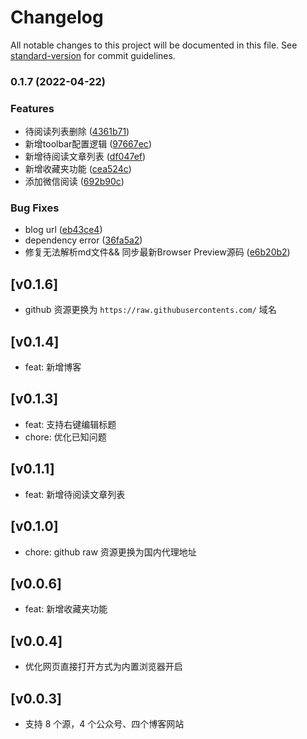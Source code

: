 # Changelog

All notable changes to this project will be documented in this file. See [standard-version](https://github.com/conventional-changelog/standard-version) for commit guidelines.

### 0.1.7 (2022-04-22)


### Features

* 待阅读列表删除 ([4361b71](https://github.com/giscafer/vscode-frontend-box/commit/4361b71c97366783d27af5c22bb13f552a56475b))
* 新增toolbar配置逻辑 ([97667ec](https://github.com/giscafer/vscode-frontend-box/commit/97667ec3fdfb548c3a45e12ee75e99a3679349fa))
* 新增待阅读文章列表 ([df047ef](https://github.com/giscafer/vscode-frontend-box/commit/df047ef98e3e1ce4367e17780b87538361c6a683))
* 新增收藏夹功能 ([cea524c](https://github.com/giscafer/vscode-frontend-box/commit/cea524c12352ad14b092059acc409e932c3d83ea))
* 添加微信阅读 ([692b90c](https://github.com/giscafer/vscode-frontend-box/commit/692b90c23bf4789252d1f31ff62fe8ecca74c515))


### Bug Fixes

* blog url ([eb43ce4](https://github.com/giscafer/vscode-frontend-box/commit/eb43ce478866218500cef260dfb70c1a152132a6))
* dependency error ([36fa5a2](https://github.com/giscafer/vscode-frontend-box/commit/36fa5a2b1c7c05ca460345d91e52d76050a8ca69))
* 修复无法解析md文件&& 同步最新Browser Preview源码 ([e6b20b2](https://github.com/giscafer/vscode-frontend-box/commit/e6b20b20eed4b6067454338624c89ef20acab6f8))


## [v0.1.6]

- github 资源更换为 `https://raw.githubusercontents.com/` 域名

## [v0.1.4]

- feat: 新增博客

## [v0.1.3]

- feat: 支持右键编辑标题
- chore: 优化已知问题

## [v0.1.1]

- feat: 新增待阅读文章列表

## [v0.1.0]

- chore: github raw 资源更换为国内代理地址

## [v0.0.6]

- feat: 新增收藏夹功能

## [v0.0.4]

- 优化网页直接打开方式为内置浏览器开启

## [v0.0.3]

- 支持 8 个源，4 个公众号、四个博客网站

